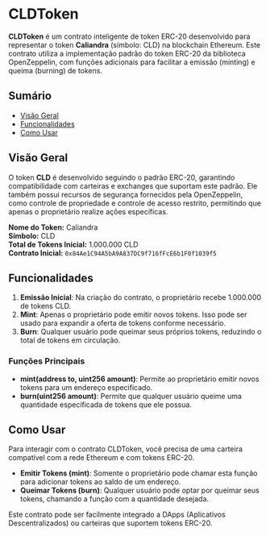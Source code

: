 # CLDToken

**CLDToken** é um contrato inteligente de token ERC-20 desenvolvido para representar o token **Caliandra** (símbolo: CLD) na blockchain Ethereum. Este contrato utiliza a implementação padrão do token ERC-20 da biblioteca OpenZeppelin, com funções adicionais para facilitar a emissão (minting) e queima (burning) de tokens.

## Sumário

- [Visão Geral](#visão-geral)
- [Funcionalidades](#funcionalidades)
- [Como Usar](#como-usar)

## Visão Geral

O token **CLD** é desenvolvido seguindo o padrão ERC-20, garantindo compatibilidade com carteiras e exchanges que suportam este padrão. Ele também possui recursos de segurança fornecidos pela OpenZeppelin, como controle de propriedade e controle de acesso restrito, permitindo que apenas o proprietário realize ações específicas.

**Nome do Token:** Caliandra  
**Símbolo:** CLD  
**Total de Tokens Inicial:** 1.000.000 CLD  
**Contrato Inicial:** `0x84Ae1C94A5bA9A837DC9f716fFcE6b1F0f1039f5`

## Funcionalidades

1. **Emissão Inicial**: Na criação do contrato, o proprietário recebe 1.000.000 de tokens CLD.
2. **Mint**: Apenas o proprietário pode emitir novos tokens. Isso pode ser usado para expandir a oferta de tokens conforme necessário.
3. **Burn**: Qualquer usuário pode queimar seus próprios tokens, reduzindo o total de tokens em circulação.

### Funções Principais

- **mint(address to, uint256 amount)**: Permite ao proprietário emitir novos tokens para um endereço especificado.
- **burn(uint256 amount)**: Permite que qualquer usuário queime uma quantidade especificada de tokens que ele possua.

## Como Usar

Para interagir com o contrato CLDToken, você precisa de uma carteira compatível com a rede Ethereum e com tokens ERC-20.

- **Emitir Tokens (mint)**: Somente o proprietário pode chamar esta função para adicionar tokens ao saldo de um endereço.
- **Queimar Tokens (burn)**: Qualquer usuário pode optar por queimar seus tokens, chamando a função com a quantidade desejada.

Este contrato pode ser facilmente integrado a DApps (Aplicativos Descentralizados) ou carteiras que suportem tokens ERC-20.

